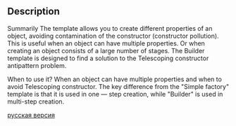 ## Description

Summarily
The template allows you to create different properties of an object, avoiding contamination of the constructor (constructor pollution).
This is useful when an object can have multiple properties. Or when creating an object consists of a large number of stages.
The Builder template is designed to find a solution to the Telescoping constructor antipattern problem.

When to use it?
When an object can have multiple properties and when to avoid Telescoping constructor.
The key difference from the "Simple factory" template is that it is used in one — step creation, while "Builder" is used in multi-step creation.


[русская версия](README-rus.md)
